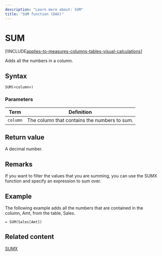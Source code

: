 ```yaml
---
description: "Learn more about: SUM"
title: "SUM function (DAX)"
---
```

# SUM

[!INCLUDE[applies-to-measures-columns-tables-visual-calculations](includes/applies-to-measures-columns-tables-visual-calculations.md)]

Adds all the numbers in a column.  
  
## Syntax  
  
```dax
SUM(<column>)  
```
  
### Parameters  
  
|Term|Definition|  
|--------|--------------|  
|`column`|The column that contains the numbers to sum.|  
  
## Return value

A decimal number.  
  
## Remarks  
  
If you want to filter the values that you are summing, you can use the SUMX function and specify an expression to sum over.  
  
## Example

The following example adds all the numbers that are contained in the column, Amt, from the table, Sales.  
  
```dax
= SUM(Sales[Amt])  
```
  
## Related content

[SUMX](sumx-function-dax.md)
